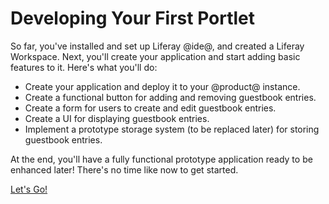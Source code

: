 # Developing Your First Portlet [](id=developing-your-first-portlet)

So far, you've installed and set up Liferay @ide@, and created a Liferay 
Workspace. Next, you'll create your application and start adding basic features 
to it. Here's what you'll do: 

-   Create your application and deploy it to your @product@ instance. 
-   Create a functional button for adding and removing guestbook entries. 
-   Create a form for users to create and edit guestbook entries. 
-   Create a UI for displaying guestbook entries. 
-   Implement a prototype storage system (to be replaced later) for storing 
    guestbook entries. 

At the end, you'll have a fully functional prototype application ready to be
enhanced later! There's no time like now to get started. 

<a class="go-link btn btn-primary" href="/develop/tutorials/-/knowledge_base/7-0/writing-your-first-liferay-application">Let's Go!<span class="icon-circle-arrow-right"></span></a>